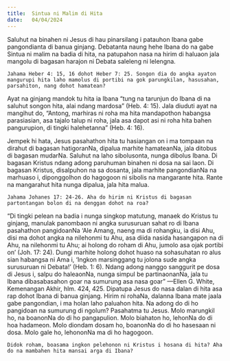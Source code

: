 ```yaml
---
title:  Sintua ni Malim di Hita
date:   04/04/2024
---
```


Saluhut na binahen ni Jesus di hau pinarsilang i patauhon Ibana gabe pangondianta di banua ginjang. Debatanta naung hehe Ibana do na gabe Sintua ni malim na badia di hita, na patupahon nasa na hirim di haluaon jala mangolu di bagasan harajon ni Debata saleleng ni lelengna.

`Jahama Heber 4: 15, 16 dohot Heber 7: 25. Songon dia do angka ayaton mangurupi hita laho mamolus di portibi na gok parungkilan, hasusahan, parsahiton, nang dohot hamatean?`

Ayat na ginjang mandok tu hita ia Ibana “tung na tarunjun do Ibana di na saluhut songon hita, alai ndang mardosa” (Heb. 4: 15). Jala diuduti ayat na mangihut do, “Antong, marhiras ni roha ma hita mandapothon habangsa parasiasian, asa tajalo talup ni roha, jala asa dapot asi ni roha hita bahen pangurupion, di tingki halehetanna” (Heb. 4: 16).

Jempek hi hata, Jesus pasahathon hita tu hasiangan on i ma tompaan na dirahut di bagasan hatigoranNa, dipalua marhite hamateanNa, jala ditobus di bagasan mudarNa. Saluhut na laho sibolusonta, nunga dibolus Ibana. Di bagasan Kristus ndang adong paruhuman binahen ni dosa na sai laon. Di bagasan Kristus, disalpuhon na sa dosanta, jala marhite pangondianNa na marhuaso i, diponggolhon do hagogoon ni sibolis na mangarante hita. Rante na mangarahut hita nunga dipalua, jala hita malua.

`Jahama Johanes 17: 24-26. Aha do hirim ni Kristus di bagasan partontangan bolon di na denggan dohot na roa?`

“Di tingki pelean na badia i nunga singkop matutung, manaek do Kristus tu ginjang, manulak panombaon ni angka surusuruan sahat ro di Ibana pasahathon pangidoanNa ‘Ale Amang, naeng ma di rohangku, ia disi Ahu, disi ma dohot angka na nilehonmi tu Ahu, asa diida nasida hasangapon na di Ahu, na nilehonmi tu Ahu; ai holong do roham di Ahu, jumolo asa ojak portibi on’ (Joh. 17: 24). Dungi marhite holong dohot huaso na sohasuhatan ro alus sian habangsa ni Ama i, ‘Ingkon marsinggang tu jolona sude angka surusuruan ni Debata!’ (Heb. 1: 6). Ndang adong nanggo sanggurit pe dosa di Jesus i, salpu do haleaonNa, nunga simpul be partinaonanNa, jala tu Ibana dibasabasahon goar na sumurung asa nasa goar” —Ellen G. White, Kemenangan Akhir, hlm. 424, 425. Dipatupa Jesus do nasa dalan di hita asa rap dohot Ibana di banua ginjang. Hirim ni rohaNa, dalanna Ibana mate jaala gabe pangondian, i ma holan laho paluahon hita. Na adong do di ho pangidoan na sumurung di ngolum? Pasahatma tu Jesus. Molo marungkil ho, na boanonNa do di ho pangapulion. Molo biahaton ho, lehonNa do di hoa hadameon. Molo diondam dosam ho, boanonNa do di ho hasesaan ni dosa. Molo gale ho, lehononNa ma di ho hagogoon.

`Didok roham, boasama ingkon pelehonon ni Kristus i hosana di hita? Aha do na mambahen hita mansai arga di Ibana?`